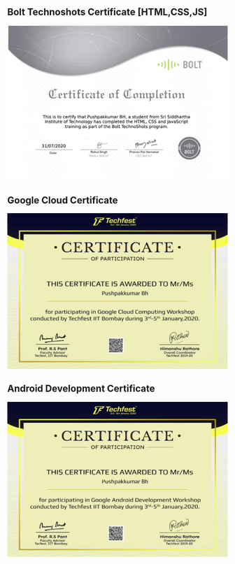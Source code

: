 
## Bolt Technoshots Certificate [HTML,CSS,JS]
![](https://github.com/PushpakkumarBH/Certificates/blob/master/images/Pushpakkumar%20BH%20-%20TechnoShots%20completion%20certificate.png)
## Google Cloud Certificate
![](https://github.com/PushpakkumarBH/Certificates/blob/master/images/C50F8F97-EBE6-4E64-8EF9-A0672092D16C.jpeg)
## Android Development Certificate
![](https://github.com/PushpakkumarBH/Certificates/blob/master/images/AD9D48DF-0623-438F-A03F-8A7FB8F082A5.jpeg)
